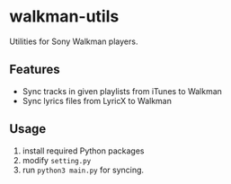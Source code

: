 # walkman-utils
Utilities for Sony Walkman players.

## Features
- Sync tracks in given playlists from iTunes to Walkman
- Sync lyrics files from LyricX to Walkman

## Usage
1. install required Python packages
2. modify `setting.py`
3. run `python3 main.py` for syncing.
